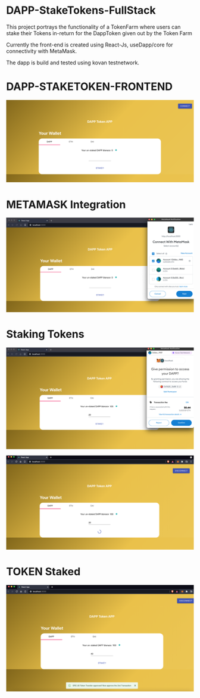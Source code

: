 # DAPP-StakeTokens-FullStack

This project portrays the functionality of a TokenFarm where users can stake their Tokens in-return for the DappToken given out by the Token Farm

Currently the front-end is created using React-Js, useDapp/core for connectivity with MetaMask.

The dapp is build and tested using kovan testnetwork.

# DAPP-STAKETOKEN-FRONTEND

![Alt text](./helpful_screenshots/WebApp.png)

# METAMASK Integration

![Alt text](./helpful_screenshots/MetaMaskIntegration.png)

# Staking Tokens

![Alt text](./helpful_screenshots/StakeDappToken.png)

![Alt text](./helpful_screenshots/LoadingforMining.png)

# TOKEN Staked

![Alt text](./helpful_screenshots/Staked.png)
